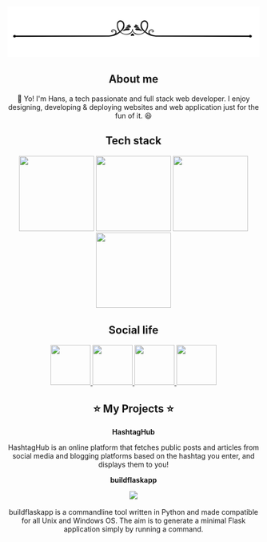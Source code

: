 <div align="center">
<img src="https://github.com/kouul/kouul/blob/master/startline.png" height="100" width="100%">

## About me

:wave: Yo! I'm Hans, a tech passionate and full stack web developer. I enjoy designing, developing & deploying websites and web application just for the fun of it. :satisfied:

## Tech stack
<img src="https://cdn4.iconfinder.com/data/icons/logos-brands-5/24/flask-256.png" height="150" width="150" >
<img src="https://cdn4.iconfinder.com/data/icons/logos-3/600/React.js_logo-256.png" height="150" width="150">
<img src="https://cdn.iconscout.com/icon/free/png-256/mongodb-2-1175137.png" height="150" width="150">
<img src="https://cdn3.iconfinder.com/data/icons/logos-and-brands-adobe/512/267_Python-256.png" height="150" width="150">

## Social life

<a href="https://twitter.com/akhilmaulloo">
<img src="https://cdn3.iconfinder.com/data/icons/social-media-chamfered-corner/154/twitter-256.png" height="80" width="80">
</a>
<a href="https://linkedin.com/in/akhilmaulloo">
<img src="https://cdn0.iconfinder.com/data/icons/social-flat-rounded-rects/512/linkedin-256.png" height="80" width="80">
</a>
<a href="https://hansmaulloo.com">
<img src="https://cdn.iconscout.com/icon/free/png-512/www-11-112203.png" height="80" width="80">
</a>
<a href="https://dev.to/kouul">
<img src="https://cdn3.iconfinder.com/data/icons/logos-and-brands-adobe/512/84_Dev-256.png" height="80" width="80">
</a>


## :star: My Projects :star:

**HashtagHub**

HashtagHub is an online platform that fetches public posts and articles from social media and blogging platforms based on the hashtag you enter, and displays them to you!

**buildflaskapp**

<a href="https://github.com/buildflaskapp/buildflaskapp/stargazers"><img src="https://img.shields.io/github/buildflaskapp/buildflaskapp" atl="Stars"></a>

buildflaskapp is a commandline tool written in Python and made compatible for all Unix and Windows OS. The aim is to generate a minimal Flask application simply by running a command.

</div>